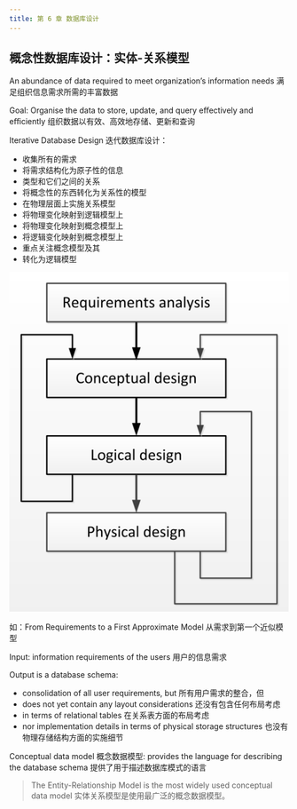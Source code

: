 ```yaml
---
title: 第 6 章 数据库设计
---
```


## 概念性数据库设计：实体-关系模型

An abundance of data required to meet organization’s information needs 满足组织信息需求所需的丰富数据

Goal: Organise the data to store, update, and query eﬀectively and eﬃciently 组织数据以有效、高效地存储、更新和查询

Iterative Database Design 迭代数据库设计：

- 收集所有的需求
- 将需求结构化为原子性的信息
- 类型和它们之间的关系
- 将概念性的东西转化为关系性的模型
- 在物理层面上实施关系模型
- 将物理变化映射到逻辑模型上
- 将物理变化映射到概念模型上
- 将逻辑变化映射到概念模型上
- 重点关注概念模型及其
- 转化为逻辑模型

![image-20230517083033075](./06-db-design.assets/image-20230517083033075.png)

如：From Requirements to a First Approximate Model 从需求到第一个近似模型

Input: information requirements of the users 用户的信息需求

Output is a database schema:

- consolidation of all user requirements, but 所有用户需求的整合，但
- does not yet contain any layout considerations 还没有包含任何布局考虑
- in terms of relational tables 在关系表方面的布局考虑
- nor implementation details in terms of physical storage structures 也没有物理存储结构方面的实施细节

Conceptual data model 概念数据模型: provides the language for describing the database schema 提供了用于描述数据库模式的语言

> The Entity-Relationship Model is the most widely used conceptual data model 实体关系模型是使用最广泛的概念数据模型。
